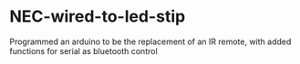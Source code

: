 # NEC-wired-to-led-stip
Programmed an arduino to be the replacement of an IR remote, with added functions for serial as bluetooth control
